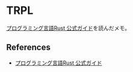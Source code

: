 # TRPL

[プログラミング言語Rust 公式ガイド](https://amzn.to/39X0DTi)を読んだメモ。


## References
- [プログラミング言語Rust 公式ガイド](https://amzn.to/39X0DTi)